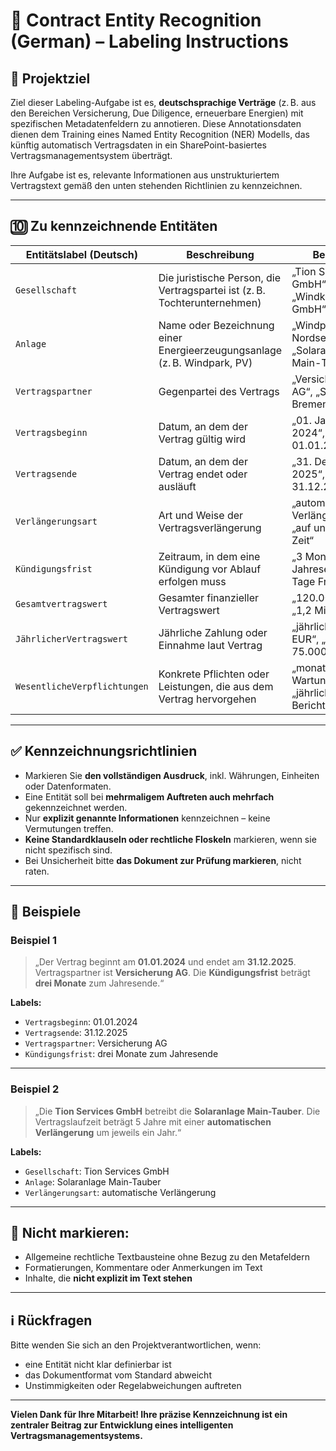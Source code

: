 # 📄 Contract Entity Recognition (German) – Labeling Instructions

## 🎯 Projektziel

Ziel dieser Labeling-Aufgabe ist es, **deutschsprachige Verträge** (z. B. aus den Bereichen Versicherung, Due Diligence, erneuerbare Energien) mit spezifischen Metadatenfeldern zu annotieren. Diese Annotationsdaten dienen dem Training eines Named Entity Recognition (NER) Modells, das künftig automatisch Vertragsdaten in ein SharePoint-basiertes Vertragsmanagementsystem überträgt.

Ihre Aufgabe ist es, relevante Informationen aus unstrukturiertem Vertragstext gemäß den unten stehenden Richtlinien zu kennzeichnen.

---

## 🔟 Zu kennzeichnende Entitäten

| Entitätslabel (Deutsch)      | Beschreibung                                                                 | Beispiele |
|------------------------------|------------------------------------------------------------------------------|-----------|
| `Gesellschaft`               | Die juristische Person, die Vertragspartei ist (z. B. Tochterunternehmen)   | „Tion Services GmbH“, „Windkraft Nord GmbH“ |
| `Anlage`                     | Name oder Bezeichnung einer Energieerzeugungsanlage (z. B. Windpark, PV)    | „Windpark Nordsee 3“, „Solaranlage Main-Tauber“ |
| `Vertragspartner`            | Gegenpartei des Vertrags                                                     | „Versicherung AG“, „Stadtwerke Bremen“ |
| `Vertragsbeginn`             | Datum, an dem der Vertrag gültig wird                                       | „01. Januar 2024“, „zum 01.01.2024“ |
| `Vertragsende`               | Datum, an dem der Vertrag endet oder ausläuft                               | „31. Dezember 2025“, „bis zum 31.12.2025“ |
| `Verlängerungsart`           | Art und Weise der Vertragsverlängerung                                      | „automatische Verlängerung“, „auf unbestimmte Zeit“ |
| `Kündigungsfrist`            | Zeitraum, in dem eine Kündigung vor Ablauf erfolgen muss                    | „3 Monate zum Jahresende“, „30 Tage Frist“ |
| `Gesamtvertragswert`         | Gesamter finanzieller Vertragswert                                          | „120.000 EUR“, „1,2 Mio. EUR“ |
| `JährlicherVertragswert`     | Jährliche Zahlung oder Einnahme laut Vertrag                                | „jährlich 50.000 EUR“, „pro Jahr 75.000 EUR“ |
| `WesentlicheVerpflichtungen` | Konkrete Pflichten oder Leistungen, die aus dem Vertrag hervorgehen         | „monatliche Wartung“, „jährliche Berichterstattung“ |

---

## ✅ Kennzeichnungsrichtlinien

- Markieren Sie **den vollständigen Ausdruck**, inkl. Währungen, Einheiten oder Datenformaten.
- Eine Entität soll bei **mehrmaligem Auftreten auch mehrfach** gekennzeichnet werden.
- Nur **explizit genannte Informationen** kennzeichnen – keine Vermutungen treffen.
- **Keine Standardklauseln oder rechtliche Floskeln** markieren, wenn sie nicht spezifisch sind.
- Bei Unsicherheit bitte **das Dokument zur Prüfung markieren**, nicht raten.

---

## 📌 Beispiele

### Beispiel 1
> „Der Vertrag beginnt am **01.01.2024** und endet am **31.12.2025**. Vertragspartner ist **Versicherung AG**. Die **Kündigungsfrist** beträgt **drei Monate** zum Jahresende.“

**Labels:**
- `Vertragsbeginn`: 01.01.2024  
- `Vertragsende`: 31.12.2025  
- `Vertragspartner`: Versicherung AG  
- `Kündigungsfrist`: drei Monate zum Jahresende

---

### Beispiel 2
> „Die **Tion Services GmbH** betreibt die **Solaranlage Main-Tauber**. Die Vertragslaufzeit beträgt 5 Jahre mit einer **automatischen Verlängerung** um jeweils ein Jahr.“

**Labels:**
- `Gesellschaft`: Tion Services GmbH  
- `Anlage`: Solaranlage Main-Tauber  
- `Verlängerungsart`: automatische Verlängerung

---

## 🚫 Nicht markieren:

- Allgemeine rechtliche Textbausteine ohne Bezug zu den Metafeldern
- Formatierungen, Kommentare oder Anmerkungen im Text
- Inhalte, die **nicht explizit im Text stehen**

---

## ℹ️ Rückfragen

Bitte wenden Sie sich an den Projektverantwortlichen, wenn:
- eine Entität nicht klar definierbar ist
- das Dokumentformat vom Standard abweicht
- Unstimmigkeiten oder Regelabweichungen auftreten

---

**Vielen Dank für Ihre Mitarbeit! Ihre präzise Kennzeichnung ist ein zentraler Beitrag zur Entwicklung eines intelligenten Vertragsmanagementsystems.**
